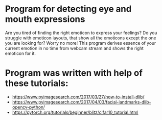 # Program for detecting eye and mouth expressions

Are you tired of finding the right emoticon to express your feelings? 
Do you struggle with emoticon layouts, that show all the emoticons except the one you are looking for? Worry no more! This program derives essence of your current emotion
in no time from webcam stream and shows the right emoticon for it.

# Program was written with help of these tutorials:
- https://www.pyimagesearch.com/2017/03/27/how-to-install-dlib/
- https://www.pyimagesearch.com/2017/04/03/facial-landmarks-dlib-opencv-python/
- https://pytorch.org/tutorials/beginner/blitz/cifar10_tutorial.html